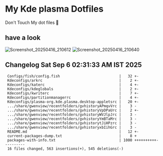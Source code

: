 # My Kde plasma Dotfiles
  Don't Touch My dot files 🙂
 
## have a look
![Screenshot_20250416_210612](https://github.com/user-attachments/assets/650244d5-776e-4b31-96fb-10811a3cfa27)
![Screenshot_20250416_210640](https://github.com/user-attachments/assets/07fac3d3-7ce1-4f10-ad4c-1ffa33ed7e84)
 
## Changelog Sat Sep  6 02:31:33 AM IST 2025
```
 Configs/fish/config.fish                           |   32 +-
 Kdeconfigs/arkrc                                   |    2 +-
 Kdeconfigs/katerc                                  |    4 +-
 Kdeconfigs/kdeglobals                              |    2 +-
 Kdeconfigs/kwriterc                                |    7 +-
 Kdeconfigs/partitionmanagerrc                      |    4 +-
 Kdeconfigs/plasma-org.kde.plasma.desktop-appletsrc |   20 +-
 .../share/gwenview/recentfolders/gvhistoryAPmqvVrc |    3 -
 .../share/gwenview/recentfolders/gvhistoryVpDPaUrc |    2 +-
 .../share/gwenview/recentfolders/gvhistoryWVJlpJrc |    3 -
 .../share/gwenview/recentfolders/gvhistoryYmBTaMrc |    3 -
 .../share/gwenview/recentfolders/gvhistorytJiHPzrc |    3 -
 .../share/gwenview/recentfolders/gvhistoryxbIihGrc |    3 -
 README.md                                          |   12 +-
 current-packages-dump.txt                          |    8 +
 packages-with-info.txt                             | 1000 ++++++++++----------
 16 files changed, 563 insertions(+), 545 deletions(-)
```
 
